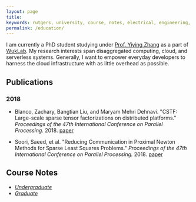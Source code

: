 ```yaml
---
layout: page
title:
keywords: rutgers, university, course, notes, electrical, engineering, physics, probability, circuits, psychology, computer, notes, study, review, guide, education
permalink: /education/
---
```



I am currently a PhD student studying under [Prof. Yiying
Zhang](https://cseweb.ucsd.edu/~yiying/) as a part of
[WukLab](https://wuklab.io). My research interests span disaggregated computing,
cloud, and serverless systems. Generally, I want to empower everyday developers
to harness the cloud infrastructure with as little overhead as possible.

## Publications

### 2018

- Blanco, Zachary, Bangtian Liu, and Maryam Mehri Dehnavi. "CSTF: Large-scale sparse tensor factorizations on distributed platforms." _Proceedings of the 47th International Conference on Parallel Processing._ 2018. [paper](http://www.paramathic.com/wp-content/uploads/2019/09/Cloud.pdf)

- Soori, Saeed, et al. "Reducing Communication in Proximal Newton Methods for Sparse Least Squares Problems." _Proceedings of the 47th International Conference on Parallel Processing._ 2018. [paper](http://www.paramathic.com/wp-content/uploads/2019/09/CA-FISTA.pdf)


## Course Notes

  - _[Undergraduate](/education/undergrad/)_
  - _[Graduate](/education/grad/)_
